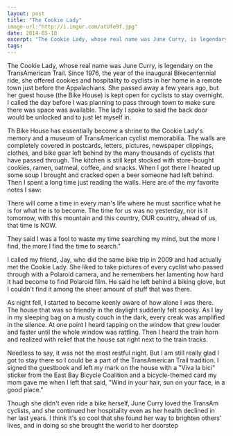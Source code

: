 ```yaml
---
layout: post
title: "The Cookie Lady"
image-url:"http://i.imgur.com/atUfe9f.jpg"
date: 2014-05-10
excerpt: "The Cookie Lady, whose real name was June Curry, is legendary on the TransAmerican Trail. Since 1976, the year of the inaugural Bikecentennial ride, she offered cookies and hospitality to cyclists in her home in a remote town just before the Appalachians. She passed away a few years ago, but her guest house (the Bike House) is kept open for cyclists to stay overnight. I called the day before I was planning to pass through town to make sure there was space was available. The lady I spoke to said the back door would be unlocked and to just let myself in."
tags:
---
```


The Cookie Lady, whose real name was June Curry, is legendary on the TransAmerican Trail. Since 1976, the year of the inaugural Bikecentennial ride, she offered cookies and hospitality to cyclists in her home in a remote town just before the Appalachians. She passed away a few years ago, but her guest house (the Bike House) is kept open for cyclists to stay overnight. I called the day before I was planning to pass through town to make sure there was space was available. The lady I spoke to said the back door would be unlocked and to just let myself in. 

Th Bike House has essentially become a shrine to the Cookie Lady's memory and a museum of TransAmerican cyclist memorabilia. The walls are completely covered in postcards, letters, pictures, newspaper clippings, clothes, and bike gear left behind by the many thousands of cyclists that have passed through. The kitchen is still kept stocked with store-bought cookies, ramen, oatmeal, coffee, and snacks. When I got there I heated up some soup I brought and cracked open a beer someone had left behind. Then I spent a long time just reading the walls. Here are of the my favorite notes I saw: 

There will come a time in every man's life where he must sacrifice what he is for what he is to become. The time for us was no yesterday, nor is it tomorrow, with this mountain and this country, OUR country, ahead of us, that time is NOW.

They said I was a fool to waste my time searching my mind, but the more I find, the more I find the time to search."

I called my friend, Jay, who did the same bike trip in 2009 and had actually met the Cookie Lady. She liked to take pictures of every cyclist who passed through with a Polaroid camera, and he remembers her lamenting how hard it had become to find Polaroid film. He said he left behind a biking glove, but I couldn't find it among the sheer amount of stuff that was there.

As night fell, I started to become keenly aware of how alone I was there. The house that was so friendly in the daylight suddenly felt spooky. As I lay in my sleeping bag on a musty couch in the dark, every creak was amplified in the silence. At one point I heard tapping on the window that grew louder and faster until the whole window was rattling. Then I heard the train horn and realized with relief that the house sat right next to the train tracks. 

Needless to say, it was not the most restful night. But I am still really glad I got to stay there so I could be a part of the TransAmerican Trail tradition. I signed the guestbook and left my mark on the house with a "Viva la bici" sticker from the East Bay Bicycle Coalition and a bicycle-themed card my mom gave me when I left that said, "Wind in your hair, sun on your face, in a good place."

Though she didn't even ride a bike herself, June Curry loved the TransAm cyclists, and she continued her hospitality even as her health declined in her last years. I think it's so cool that she found her way to brighten others' lives, and in doing so she brought the world to her doorstep